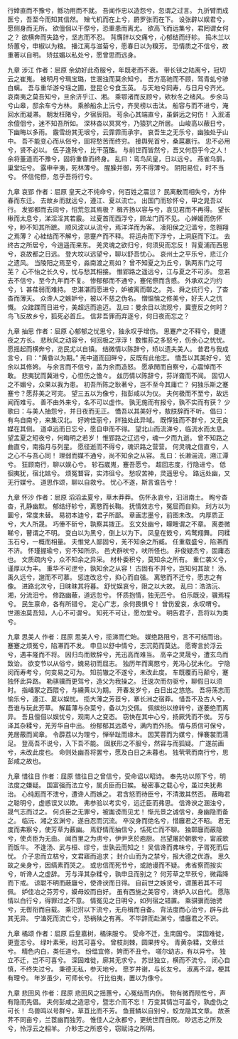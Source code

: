 <!-- { "loadSidebar": true } -->
行婞直而不豫兮，鲧功用而不就。
吾闻作忠以造怨兮，忽谓之过言。
九折臂而成医兮，吾至今而知其信然。
矰弋机而在上兮，罻罗张而在下。
设张辟以娱君兮，愿侧身而无所。
欲儃佪以干傺兮，恐重患而离尤。
欲高飞而远集兮，君罔谓女何之？
欲横奔而失路兮，坚志而不忍。
背膺牉以交痛兮，心郁结而纡轸。
捣木兰以矫蕙兮，申椒以为粮。
播江离与滋菊兮，愿春日以为糗芳。
恐情质之不信兮，故重著以自明。
矫兹媚以私处兮，愿曾思而远身。

九章 涉江 
作者：屈原
余幼好此奇服兮，年既老而不衰。
带长铗之陆离兮，冠切云之崔嵬。
被明月兮珮宝璐，世溷浊而莫余知兮。
吾方高驰而不顾，驾青虬兮骖白螭。
吾与重华游兮瑶之圃，登昆仑兮食玉英。
与天地兮同寿，与日月兮齐光。
哀南夷之莫吾知兮，旦余济乎江、湘。
乘鄂渚而反顾兮，欸秋冬之绪风。
步余马兮山皋，邸余车兮方林。
乘舲船余上沅兮，齐吴榜以击汰。
船容与而不进兮，淹回水而凝滞。
朝发枉陼兮，夕宿辰阳。
苟余心其端直兮，虽僻远之何伤！
入溆浦余儃佪兮，迷不知吾所如。
深林杳以冥冥兮，乃猿狖之所居。
山峻高以蔽日兮，下幽晦以多雨。
霰雪纷其无垠兮，云霏霏而承宇。
哀吾生之无乐兮，幽独处乎山中。
吾不能变心而从俗兮，固将愁苦而终穷。
接舆髡首兮，桑扈臝行。
忠不必用兮，贤不必以。
伍子逢殃兮，比干菹醢。
与前世而皆然兮，吾又何怨乎今之人！
余将董道而不豫兮，固将重昏而终身。
乱曰：鸾鸟凤皇，日以远兮。
燕雀乌鹊，巢堂坛兮。
露申辛夷，死林薄兮。
腥臊并御，芳不得薄兮。
阴阳易位，时不当兮。
怀信侘傺，忽乎吾将行兮。

九章 哀郢 
作者：屈原
皇天之不纯命兮，何百姓之震愆？
民离散而相失兮，方仲春而东迁。
去故乡而就远兮，遵江、夏以流亡。
出国门而轸怀兮，甲之晁吾以行。
发郢都而去闾兮，怊荒忽其焉极？
楫齐扬以容与兮，哀见君而不再得。
望长楸而太息兮，涕淫淫其若霰。
过夏首而西浮兮，顾龙门而不见。
心婵媛而伤怀兮，眇不知其所蹠。
顺风波以从流兮，焉洋洋而为客。
凌阳侯之氾滥兮，忽翱翔之焉薄？
心絓结而不解兮，思蹇产而不释。
将运舟而下浮兮，上洞庭而下江。
去终古之所居兮，今逍遥而来东。
羌灵魂之欲归兮，何须臾而忘反！
背夏浦而西思兮，哀故都之日远。
登大坟以远望兮，聊以舒吾忧心。
哀州土之平乐兮，悲江介之遗风。
当陵阳之焉至兮，淼南渡之焉如？
曾不知夏之为丘兮，孰两东门之可芜？
心不怡之长久兮，忧与愁其相接。
惟郢路之遥远兮，江与夏之不可涉。
忽若去不信兮，至今九年而不复。
惨郁郁而不通兮，蹇侘傺而含慼。
外承欢之汋约兮，讠甚荏弱而难持。
忠湛湛而愿进兮，妒被离而鄣之。
尧、舜之抗行兮，了杳杳而薄天。
众谗人之嫉妒兮，被以不慈之伪名。
憎愠惀之修美兮，好夫人之忼慨。
众踥蹀而日进兮，美超远而逾迈。
乱曰：曼余目以流观兮，冀壹反之何时？
鸟飞反故乡兮，狐死必首丘。
信非吾罪而弃逐兮，何日夜而忘之？

九章 抽思 
作者：屈原
心郁郁之忧思兮，独永叹乎增伤。
思蹇产之不释兮，曼遭夜之方长。
悲秋风之动容兮，何回极之浮浮！
数惟荪之多怒兮，伤余心之忧忧。
愿摇起而横奔兮，览民尤以自镇。
结微情以陈辞兮，矫以遗夫美人。
昔君与我成言兮，曰：“黄昏以为期。”
羌中道而回畔兮，反既有此他志。
憍吾以其美好兮，览余以其修姱。
与余言而不信兮，盖为余而造怒。
愿承閒而自察兮，心震悼而不敢。
悲夷犹而冀进兮，心怛伤之憺々。
兹历情以陈辞兮，荪详聋而不闻。
固切人之不媚兮，众果以我为患。
初吾所陈之耿著兮，岂不至今其庸亡？
何独乐斯之蹇蹇兮？愿荪美之可完。
望三五以为像兮，指彭咸以为仪。
夫何极而不至兮，故远闻而难亏。
善不由外来兮，名不可以虚作。
孰无施而有报兮，孰不实而有获？
少歌曰：与美人抽怨兮，并日夜而无正。
憍吾以其美好兮，敖朕辞而不听。
倡曰：有鸟自南兮，来集汉北。
好姱佳丽兮，牉独处此异域。
既惸独而不群兮，又无良媒在其侧。
道卓远而日忘兮，愿自申而不得。
望北山而流涕兮，临流水而太息。
望孟夏之短夜兮，何晦明之若岁！
惟郢路之辽远兮，魂一夕而九逝。
曾不知路之曲直兮，南指月与列星。
愿径逝而不得兮，魂识路之营营。
何灵魂之信直兮，人之心不与吾心同！
理弱而媒不通兮，尚不知余之从容。
乱曰：长濑湍流，溯江潭兮。
狂顾南行，聊以娱心兮。
轸石崴嵬，蹇吾愿兮。
超回志度，行隐进兮。
低徊夷犹，宿北姑兮。
烦冤瞀容，实沛徂兮。
愁叹苦神，灵遥思兮。
路远处幽，又无行媒兮。
道思作颂，聊以自救兮。
忧心不遂，斯言谁告兮！

九章 怀沙 
作者：屈原
滔滔孟夏兮，草木莽莽。
伤怀永哀兮，汩沮南土。
眴兮杳杳，孔静幽默。
郁结纡轸兮，离愍而长鞠。
抚情效志兮，冤屈而自抑。
刓方以为圜兮，常度未替。
易初本迪兮，君子所鄙。
章画志墨兮，前图未改。
内厚质正兮，大人所晟。
巧倕不斫兮，孰察其拨正。
玄文处幽兮，矇瞍谓之不章。
离娄微睇兮，瞽谓之不明。
变白以为黑兮，倒上以为下。
凤皇在笯兮，鸡鹜翔舞。
同糅玉石兮，一概而相量。
夫惟党人鄙固兮，羌不知余之所臧。
任重载盛兮，陷滞而不济。
怀瑾握瑜兮，穷不知所示。
邑犬群吠兮，吠所怪也。
非俊疑杰兮，固庸态也。
文质疏内兮，众不知余之异采。
材朴委积兮，莫知余之所有。
重仁袭义兮，谨厚以为丰。
重华不可遻兮，孰知余之从容！
古固有不并兮，岂知何其故！
汤、禹久远兮，邈而不可慕。
惩连改忿兮，抑心而自强。
离慜而不迁兮，愿志之有像。
进路北次兮，日昧昧其将暮。
舒忧娱哀兮，限之以大故。
乱曰：浩浩沅、湘，分流汨兮。
修路幽蔽，道远忽兮。
怀质抱情，独无匹兮。
伯乐既没，骥焉程兮。
民生禀命，各有所错兮。
定心广志，余何畏惧兮！
曾伤爰哀，永叹喟兮。
世溷浊莫吾知，人心不可谓兮。
知死不可让，愿勿爱兮。
明告君子，吾将以为类兮。

九章 思美人 
作者：屈原
思美人兮，揽涕而伫眙。
媒绝路阻兮，言不可结而诒。
蹇蹇之烦冤兮，陷滞而不发。
申旦以舒中情兮，志沉菀而莫达。
愿寄言於浮云兮，遇丰隆而不将。
因归鸟而致辞兮，羌迅高而难当。
高辛之灵晟兮，遭玄鸟而致诒。
欲变节以从俗兮，媿易初而屈志。
独历年而离愍兮，羌冯心犹未化。
宁隐闵而寿考兮，何变易之可为。
知前辙之不遂兮，未改此度。
车既覆而马颠兮，蹇独怀此异路。
勒骐骥而更驾兮，造父为我操之。
迁逡次而勿驱兮，聊假日以须时。
指嶓冢之西隈兮，与纁黄以为期。
开春发岁兮，白日出之悠悠。
吾将荡志而愉乐兮，遵江、夏以娱忧。
揽大薄之芳茝兮，搴长洲之宿莽。
惜吾不及古人兮，吾谁与玩此芳草。
解萹薄与杂菜兮，备以为交佩。
佩缤纷以缭转兮，遂萎绝而离异。
吾且儃佪以娱忧兮，观南人之变态。
窃快在其中心兮，扬厥凭而不俟。
芳与泽其杂糅兮，羌芳华自中出。
纷郁郁其远蒸兮，满内而外扬。
情与质信可保兮，羌居蔽而闻章。
令薜荔以为理兮，惮举趾而缘木。
因芙蓉而为媒兮，惮褰裳而濡足。
登高吾不说兮，入下吾不能。
固朕形之不服兮，然容与而狐疑。
广遂前画兮，未改此度也。
命则处幽吾将罢兮，愿及白日之未暮也。
独茕茕而南行兮，思彭咸之故也。

九章 惜往日 
作者：屈原
惜往日之曾信兮，受命诏以昭诗。
奉先功以照下兮，明法度之嫌疑。
国富强而法立兮，属贞臣而日娭。
秘密事之载心兮，虽过失犹弗治。
心纯厖而不泄兮，遭谗人而嫉之。
君含怒而待臣兮，不清澂其然否。
蔽晦君之聪明兮，虚惑误又以欺。
弗参验以考实兮，远迁臣而弗思。
信谗谀之溷浊兮，晟气志而过之。
何贞臣之无罪兮，被讟谤而见尤！
惭光景之诚信兮，身幽隐而备之。
临沅、湘之玄渊兮，遂自忍而沉流。
卒没身而绝名兮，惜廱君之不昭。
君无度而弗察兮，使芳草为薮幽。
焉舒情而抽信兮，恬死亡而不聊。
独鄣廱而蔽隐兮，使贞臣为无由。
闻百里之为虏兮，伊尹烹於庖厨。
吕望屠於朝歌兮，甯戚歌而饭牛。
不逢汤、武与桓、缪兮，世孰云而知之！
吴信谗而弗味兮，子胥死而后忧。
介子忠而立枯兮，文君寤而追求；
封介山而为之禁兮，报大德之优游。
思久故之亲身兮，因缟素而哭之。
或忠信而死节兮，或訑谩而不疑。
弗省察而按实兮，听谗人之虚辞。
芳与泽其杂糅兮，孰申旦而别之？
何芳草之早殀兮，微霜降而下戒。
谅聪不明而蔽廱兮，使谗谀而日得。
自前世之嫉贤兮，谓蕙若其不可佩。
妒佳冶之芬芳兮，嫫母姣而自好。
虽有西施之美容兮，谗妒入以自代。
愿陈情以白行兮，得罪过之不意。
情冤见之日明兮，如列宿之错置。
乘骐骥而驰骋兮，无辔衔而自载。
乘氾泭以下流兮，无舟楫而自备。
背法度而心治兮，辟与此其无异。
宁溘死而流亡兮，恐祸殃之有再。
不毕辞而赴渊兮，惜廱君之不识。

九章 橘颂 
作者：屈原
后皇嘉树，橘徕服兮。
受命不迁，生南国兮。
深固难徙，更壹志兮。
绿叶素荣，纷其可喜兮。
曾枝剡棘，圆果抟兮。
青黄杂糅，文章烂兮。
精色内白，类任道兮。
纷缊宜修，姱而不丑兮。
嗟尔幼志，有以异兮。
独立不迁，岂不可喜兮。
深固难徙，廓其无求兮。
苏世独立，横而不流兮。
闭心自慎，不终失过兮。
秉德无私，参天地兮。
愿岁并谢，与长友兮。
淑离不淫，梗其有理兮。
年岁虽少，可师长兮。
行比伯夷，置以为像兮。

九章 悲回风 
作者：屈原
悲回风之摇蕙兮，心冤结而内伤。
物有微而陨性兮，声有隐而先倡。
夫何彭咸之造思兮，暨志介而不忘！
万变其情岂可盖兮，孰虚伪之可长！
鸟兽鸣以号群兮，草苴比而不芳。
鱼葺鳞以自别兮，蛟龙隐其文章。
故荼荠不同亩兮，兰茝幽而独芳。
惟佳人之永都兮，更统世而自贶。
眇远志之所及兮，怜浮云之相羊。
介眇志之所惑兮，窃赋诗之所明。
